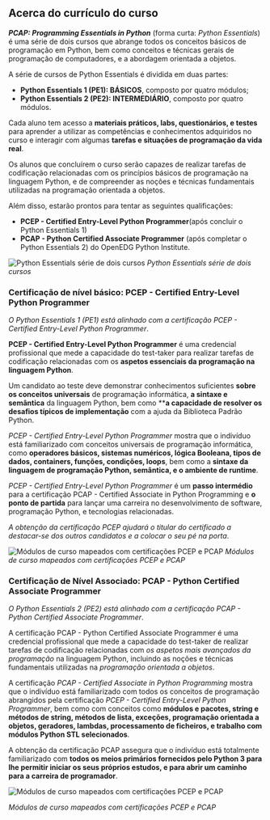 ## Acerca do currículo do curso

***PCAP: Programming Essentials in Python*** (forma curta: *Python Essentials*) é uma série de dois cursos que abrange todos os conceitos básicos de programação em Python, bem como conceitos e técnicas gerais de programação de computadores, e a abordagem orientada a objetos.

A série de cursos de Python Essentials é dividida em duas partes:

- **Python Essentials 1 (PE1): BÁSICOS**, composto por quatro módulos;
- **Python Essentials 2 (PE2): INTERMEDIÁRIO**, composto por quatro módulos.

Cada aluno tem acesso a **materiais práticos, labs, questionários, e testes** para aprender a utilizar as competências e conhecimentos adquiridos no curso e interagir com algumas **tarefas e situações de programação da vida real**.

Os alunos que concluírem o curso serão capazes de realizar tarefas de codificação relacionadas com os princípios básicos de programação na linguagem Python, e de compreender as noções e técnicas fundamentais utilizadas na programação orientada a objetos.


Além disso, estarão prontos para tentar as seguintes qualificações:

- **PCEP - Certified Entry-Level Python Programmer**(após concluir o Python Essentials 1)
- **PCAP - Python Certified Associate Programmer** (após completar o Python Essentials 2)
do OpenEDG Python Institute.



![Python Essentials série de dois cursos](/../pythonEssentials2021/img/00_0_python_essentials.PNG)
*Python Essentials série de dois cursos*

### Certificação de nível básico: PCEP - Certified Entry-Level Python Programmer

*O Python Essentials 1 (PE1) está alinhado com a certificação PCEP - Certified Entry-Level Python Programmer*.

**PCEP - Certified Entry-Level Python Programmer** é uma credencial profissional que mede a capacidade do test-taker para realizar tarefas de codificação relacionadas com os **aspetos essenciais da programação na linguagem Python**.

Um candidato ao teste deve demonstrar conhecimentos suficientes **sobre os conceitos universais** de programação informática, **a sintaxe e semântica** da linguagem Python, bem como ****a capacidade de resolver os desafios típicos de implementação** com a ajuda da Biblioteca Padrão Python.

*PCEP - Certified Entry-Level Python Programmer* mostra que o indivíduo está familiarizado com conceitos universais de programação informática, como **operadores básicos, sistemas numéricos, lógica Booleana, tipos de dados, containers, funções, condições, loops**, bem como a **sintaxe da linguagem de programação Python, semântica, e o ambiente de runtime**.

*PCEP - Certified Entry-Level Python Programmer* é um **passo intermédio** para a certificação PCAP - Certified Associate in Python Programming e **o ponto de partida** para lançar uma carreira no desenvolvimento de software, programação Python, e tecnologias relacionadas.

*A obtenção da certificação PCEP ajudará o titular do certificado a destacar-se dos outros candidatos e a colocar o seu pé na porta*.

![Módulos de curso mapeados com certificações PCEP e PCAP](/../pythonEssentials2021/img/00_1_pcep_pcap.PNG)
*Módulos de curso mapeados com certificações PCEP e PCAP*

### Certificação de Nível Associado: PCAP - Python Certified Associate Programmer

*O Python Essentials 2 (PE2) está alinhado com a certificação PCAP - Python Certified Associate Programmer*.

A certificação PCAP - Python Certified Associate Programmer é uma credencial profissional que mede a capacidade do test-taker de realizar tarefas de codificação relacionadas com *os aspetos mais avançados da programação* na linguagem Python, incluindo as noções e técnicas fundamentais utilizadas na *programação orientada a objetos*.

A certificação *PCAP - Certified Associate in Python Programming* mostra que o indivíduo está familiarizado com todos os conceitos de programação abrangidos pela certificação *PCEP - Certified Entry-Level Python Programmer*, bem como com conceitos como **módulos e pacotes, string e métodos de string, métodos de lista, exceções, programação orientada a objetos, geradores, lambdas, processamento de ficheiros, e trabalho com módulos Python STL selecionados**.

A obtenção da certificação PCAP assegura que o indivíduo está totalmente familiarizado com **todos os meios primários fornecidos pelo Python 3 para lhe permitir iniciar os seus próprios estudos, e para abrir um caminho para a carreira de programador**.

![Módulos de curso mapeados com certificações PCEP e PCAP](/../pythonEssentials2021/img/00_2_pcep_pcap.PNG)

*Módulos de curso mapeados com certificações PCEP e PCAP*

